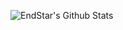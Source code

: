 ![EndStar's Github Stats](https://github-readme-stats.vercel.app/api?username=kadiraltuntas&show_icons=true_color=fff&icon_color=79ff97&text_color=9f9f9f&bg_color=151515)
